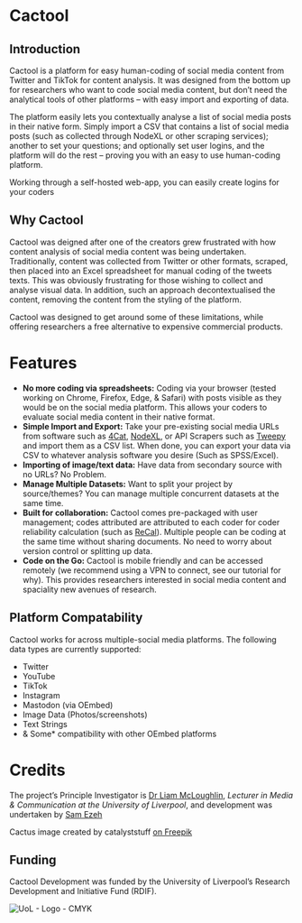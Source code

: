 # Cactool
## Introduction
Cactool is a platform for easy human-coding of social media content from Twitter and TikTok for content analysis. It was designed from the bottom up for researchers who want to code social media content, but don’t need the analytical tools of other platforms – with easy import and exporting of data.

The platform easily lets you contextually analyse a list of social media posts in their native form. Simply import a CSV that contains a list of social media posts (such as collected through NodeXL or other scraping services); another to set your questions; and optionally set user logins, and the platform will do the rest – proving you with an easy to use human-coding platform.

Working through a self-hosted web-app, you can easily create logins for your coders

## Why Cactool

Cactool was deigned after one of the creators grew frustrated with how content analysis of social media content was being undertaken. Traditionally, content was collected from Twitter or other formats, scraped, then placed into an Excel spreadsheet for manual coding of the tweets texts. This was obviously frustrating for those wishing to collect and analyse visual data. In addition, such an approach decontextualised the content, removing the content from the styling of the platform.

Cactool was designed to get around some of these limitations, while offering researchers a free alternative to expensive commercial products.

# Features
- **No more coding via spreadsheets:** Coding via your browser (tested working on Chrome, Firefox, Edge, & Safari) with posts visible as they would be on the social media platform. This allows your coders to evaluate social media content in their native format.
- **Simple Import and Export:** Take your pre-existing social media URLs from software such as [4Cat](https://github.com/digitalmethodsinitiative/4cat), [NodeXL](https://www.smrfoundation.org/nodexl/), or API Scrapers such as [Tweepy](https://www.tweepy.org/) and import them as a CSV list. When done, you can export your data via CSV to whatever analysis software you desire (Such as SPSS/Excel).
- **Importing of image/text data:** Have data from secondary source with no URLs? No Problem.
- **Manage Multiple Datasets:** Want to split your project by source/themes? You can manage multiple concurrent datasets at the same time.
- **Built for collaboration:** Cactool comes pre-packaged with user management; codes attributed are attributed to each coder for coder reliability calculation (such as [ReCal](http://dfreelon.org/utils/recalfront/)). Multiple people can be coding at the same time without sharing documents. No need to worry about version control or splitting up data.
- **Code on the Go:** Cactool is mobile friendly and can be accessed remotely (we recommend using a VPN to connect, see our tutorial for why). This provides researchers interested in social media content and spaciality new avenues of research.

## Platform Compatability

Cactool works for across multiple-social media platforms. The following data types are currently supported:
- Twitter
- YouTube
- TikTok
- Instagram
- Mastodon (via OEmbed)
- Image Data (Photos/screenshots)
- Text Strings
- & Some* compatibility with other OEmbed platforms

# Credits
The project’s Principle Investigator is [Dr Liam McLoughlin](https://Leelum.com), *Lecturer in Media & Communication at the University of Liverpool*, and development was undertaken by [Sam Ezeh](https://github.com/dignissimus)

Cactus image created by catalyststuff [on Freepik](https://www.freepik.com/author/catalyststuff)

## Funding
Cactool Development was funded by the University of Liverpool’s Research Development and Initiative Fund (RDIF).

![UoL - Logo - CMYK](https://user-images.githubusercontent.com/11173283/210178161-3070e2df-68a8-4128-8b1b-43453571c85b.png)
